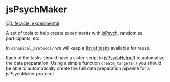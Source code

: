 # jsPsychMaker

<!-- badges: start -->
[![Lifecycle: experimental](https://img.shields.io/badge/lifecycle-experimental-orange.svg)](https://www.tidyverse.org/lifecycle/#experimental)
<!-- badges: end -->


A set of tools to help create experiments with [jsPsych](https://www.jspsych.org/), randomize participants, etc.

In `canonical_protocol/` we will keep a [list of tasks](https://github.com/gorkang/jsPsychMaker/blob/main/canonical_protocol/canonical_protocol_details.csv) available for reuse.   

Each of the tasks should have a sister script in [jsPsychHelpeR](https://github.com/gorkang/jsPsychHelpeR) to automatize the data preparation. Using a simple function `create_targets()` you should be able to automatically create the full data preparation pipeline for a jsPsychMaker protocol.  
